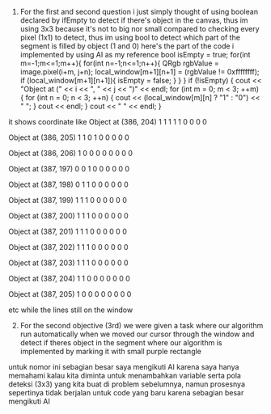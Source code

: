 1. For the first and second question i just simply thought of using boolean declared by ifEmpty to detect if there's object in the canvas, thus im using 3x3 because it's not to big nor small compared to checking every pixel (1x1) to detect, thus im using bool to detect which part of the segment is filled by object (1 and 0) here's the part of the code i implemented by using AI as my reference
 bool isEmpty = true;
            for(int m=-1;m<=1;m++){
                for(int n=-1;n<=1;n++){
                    QRgb rgbValue = image.pixel(i+m, j+n);
                    local_window[m+1][n+1] = (rgbValue != 0xffffffff);
                    if (local_window[m+1][n+1]){
                        isEmpty = false;
                    }
                }
            }
            if (!isEmpty) {
                cout << "Object at (" << i << ", " << j << ")" << endl;
                for (int m = 0; m < 3; ++m) {
                    for (int n = 0; n < 3; ++n) {
                        cout << (local_window[m][n] ? "1" : "0") << " ";
                    }
                    cout << endl;
                }
                cout << "         " << endl;
            } 

it shows coordinate like 
Object at (386, 204)
1 1 1 
1 1 0 
0 0 0 
         
Object at (386, 205)
1 1 0 
1 0 0 
0 0 0 
         
Object at (386, 206)
1 0 0 
0 0 0 
0 0 0 
         
Object at (387, 197)
0 0 1 
0 0 0 
0 0 0 
         
Object at (387, 198)
0 1 1 
0 0 0 
0 0 0 
         
Object at (387, 199)
1 1 1 
0 0 0 
0 0 0 
         
Object at (387, 200)
1 1 1 
0 0 0 
0 0 0 
         
Object at (387, 201)
1 1 1 
0 0 0 
0 0 0 
         
Object at (387, 202)
1 1 1 
0 0 0 
0 0 0 
         
Object at (387, 203)
1 1 1 
0 0 0 
0 0 0 
         
Object at (387, 204)
1 1 0 
0 0 0 
0 0 0 
         
Object at (387, 205)
1 0 0 
0 0 0 
0 0 0 

etc while the lines still on the window
            
2. For the second objective (3rd) we were given a task where our algorithm run automatically when we moved our cursor through the window and detect if theres object in the segment where our algorithm is implemented by marking it with small purple rectangle 

untuk nomor ini sebagian besar saya mengikuti AI karena saya hanya memahami kalau kita diminta untuk menambahkan variable serta pola deteksi (3x3) yang kita buat di problem sebelumnya, namun prosesnya sepertinya tidak berjalan untuk code yang baru karena sebagian besar mengikuti AI 




